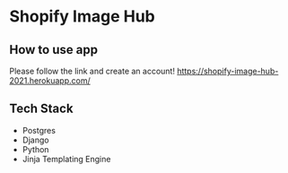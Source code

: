 # Shopify Image Hub

## How to use app
Please follow the link and create an account!
https://shopify-image-hub-2021.herokuapp.com/

## Tech Stack
- Postgres
- Django
- Python
- Jinja Templating Engine
